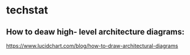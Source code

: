 techstat
========
## How to deaw high- level architecture diagrams:
https://www.lucidchart.com/blog/how-to-draw-architectural-diagrams
